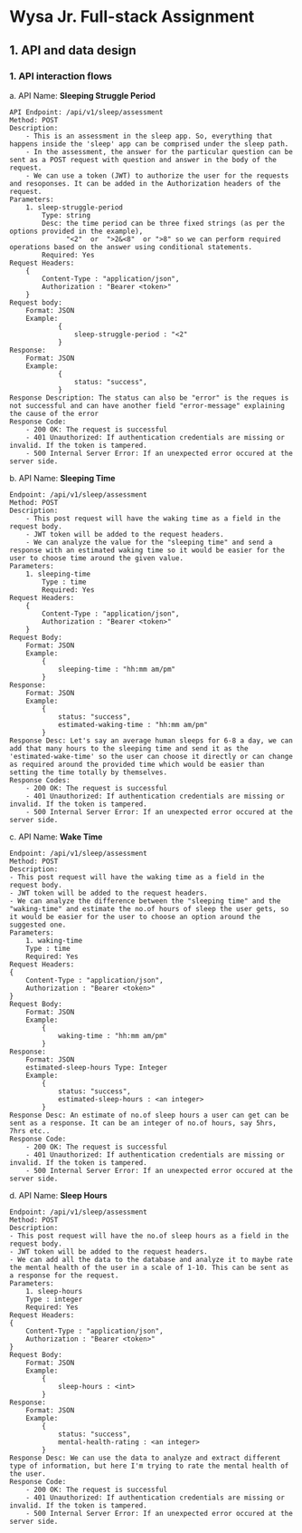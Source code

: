 # Wysa Jr. Full-stack Assignment
## 1. API and data design

### 1. API interaction flows
a.    API Name: **Sleeping Struggle Period**
    
    API Endpoint: /api/v1/sleep/assessment
    Method: POST
    Description: 
        - This is an assessment in the sleep app. So, everything that happens inside the 'sleep' app can be comprised under the sleep path.
        - In the assessment, the answer for the particular question can be sent as a POST request with question and answer in the body of the request.
        - We can use a token (JWT) to authorize the user for the requests and resoponses. It can be added in the Authorization headers of the request.
    Parameters:
        1. sleep-struggle-period
            Type: string
            Desc: the time period can be three fixed strings (as per the options provided in the example),
                  "<2"  or  ">2&<8"  or ">8" so we can perform required operations based on the answer using conditional statements.
            Required: Yes
    Request Headers:
        {
            Content-Type : "application/json",
            Authorization : "Bearer <token>"
        }
    Request body:
        Format: JSON
        Example:
                {
                    sleep-struggle-period : "<2"
                }
    Response:
        Format: JSON
        Example:
                {
                    status: "success",
                }
    Response Description: The status can also be "error" is the reques is not successful and can have another field "error-message" explaining the cause of the error
    Response Code:
        - 200 OK: The request is successful
        - 401 Unauthorized: If authentication credentials are missing or invalid. If the token is tampered.
        - 500 Internal Server Error: If an unexpected error occured at the server side.
    
b. API Name: **Sleeping Time**

    Endpoint: /api/v1/sleep/assessment
    Method: POST
    Description:
        - This post request will have the waking time as a field in the request body.
        - JWT token will be added to the request headers.
        - We can analyze the value for the "sleeping time" and send a response with an estimated waking time so it would be easier for the user to choose time around the given value.
    Parameters:
        1. sleeping-time
            Type : time
            Required: Yes
    Request Headers: 
        {
            Content-Type : "application/json",
            Authorization : "Bearer <token>"
        }
    Request Body:
        Format: JSON
        Example:
            {
                sleeping-time : "hh:mm am/pm"
            }
    Response:
        Format: JSON
        Example:
            {
                status: "success",
                estimated-waking-time : "hh:mm am/pm"
            }
    Response Desc: Let's say an average human sleeps for 6-8 a day, we can add that many hours to the sleeping time and send it as the 'estimated-wake-time' so the user can choose it directly or can change as required around the provided time which would be easier than setting the time totally by themselves.
    Response Codes:
        - 200 OK: The request is successful
        - 401 Unauthorized: If authentication credentials are missing or invalid. If the token is tampered.
        - 500 Internal Server Error: If an unexpected error occured at the server side.
        
c. API Name: **Wake Time**
   
    Endpoint: /api/v1/sleep/assessment
    Method: POST
    Description:
    - This post request will have the waking time as a field in the request body.
    - JWT token will be added to the request headers.
    - We can analyze the difference between the "sleeping time" and the "waking-time" and estimate the no.of hours of sleep the user gets, so it would be easier for the user to choose an option around the suggested one.
    Parameters:
        1. waking-time
        Type : time
        Required: Yes
    Request Headers: 
    {
        Content-Type : "application/json",
        Authorization : "Bearer <token>"
    }
    Request Body:
        Format: JSON
        Example:
            {
                waking-time : "hh:mm am/pm"
            }
    Response:
        Format: JSON
        estimated-sleep-hours Type: Integer
        Example:
            {
                status: "success",
                estimated-sleep-hours : <an integer>
            }
    Response Desc: An estimate of no.of sleep hours a user can get can be sent as a response. It can be an integer of no.of hours, say 5hrs, 7hrs etc..
    Response Code:
        - 200 OK: The request is successful
        - 401 Unauthorized: If authentication credentials are missing or invalid. If the token is tampered.
        - 500 Internal Server Error: If an unexpected error occured at the server side.

d. API Name: **Sleep Hours**
        
    Endpoint: /api/v1/sleep/assessment
    Method: POST
    Description:
    - This post request will have the no.of sleep hours as a field in the request body.
    - JWT token will be added to the request headers.
    - We can add all the data to the database and analyze it to maybe rate the mental health of the user in a scale of 1-10. This can be sent as a response for the request.
    Parameters:
        1. sleep-hours
        Type : integer
        Required: Yes
    Request Headers: 
    {
        Content-Type : "application/json",
        Authorization : "Bearer <token>"
    }
    Request Body:
        Format: JSON
        Example:
            {
                sleep-hours : <int>
            }
    Response:
        Format: JSON
        Example:
            {
                status: "success",
                mental-health-rating : <an integer>
            }
    Response Desc: We can use the data to analyze and extract different type of information, but here I'm trying to rate the mental health of the user.
    Response Code:
        - 200 OK: The request is successful
        - 401 Unauthorized: If authentication credentials are missing or invalid. If the token is tampered.
        - 500 Internal Server Error: If an unexpected error occured at the server side.

